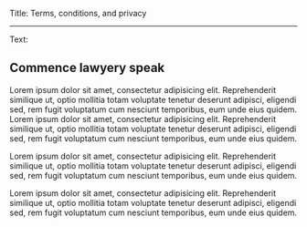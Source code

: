Title: Terms, conditions, and privacy

----

Text:

## Commence lawyery speak

Lorem ipsum dolor sit amet, consectetur adipisicing elit. Reprehenderit similique ut, optio mollitia totam voluptate tenetur deserunt adipisci, eligendi sed, rem fugit voluptatum cum nesciunt temporibus, eum unde eius quidem. Lorem ipsum dolor sit amet, consectetur adipisicing elit. Reprehenderit similique ut, optio mollitia totam voluptate tenetur deserunt adipisci, eligendi sed, rem fugit voluptatum cum nesciunt temporibus, eum unde eius quidem.

Lorem ipsum dolor sit amet, consectetur adipisicing elit. Reprehenderit similique ut, optio mollitia totam voluptate tenetur deserunt adipisci, eligendi sed, rem fugit voluptatum cum nesciunt temporibus, eum unde eius quidem.

Lorem ipsum dolor sit amet, consectetur adipisicing elit. Reprehenderit similique ut, optio mollitia totam voluptate tenetur deserunt adipisci, eligendi sed, rem fugit voluptatum cum nesciunt temporibus, eum unde eius quidem.
